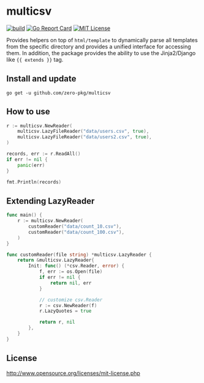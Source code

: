 # multicsv

[![build](https://github.com/zero-pkg/multicsv/actions/workflows/ci.yml/badge.svg)](https://github.com/zero-pkg/multicsv/actions/workflows/ci.yml)
[![Go Report Card](https://goreportcard.com/badge/github.com/zero-pkg/multicsv)](https://goreportcard.com/report/github.com/zero-pkg/multicsv)
[![MIT License](https://img.shields.io/badge/license-MIT-blue.svg)](https://github.com/zero-pkg/multicsv/blob/master/LICENSE)

Provides helpers on top of `html/template` to dynamically parse all templates from the specific directory and provides a unified interface for accessing them. In addition, the package provides the ability to use the Jinja2/Django like `{{ extends }}` tag.

## Install and update

`go get -u github.com/zero-pkg/multicsv`

## How to use

```go
r := multicsv.NewReader(
    multicsv.LazyFileReader("data/users.csv", true),
    multicsv.LazyFileReader("data/users2.csv", true),
)

records, err := r.ReadAll()
if err != nil {
    panic(err)
}

fmt.Println(records)
```

## Extending LazyReader

```go
func main() {
	r := multicsv.NewReader(
		customReader("data/count_10.csv"),
		customReader("data/count_100.csv"),
	)
}

func customReader(file string) *multicsv.LazyReader {
	return &multicsv.LazyReader{
		Init: func() (*csv.Reader, error) {
			f, err := os.Open(file)
			if err != nil {
				return nil, err
			}

			// customize csv.Reader
			r := csv.NewReader(f)
			r.LazyQuotes = true

			return r, nil
		},
	}
}
```

## License

http://www.opensource.org/licenses/mit-license.php
